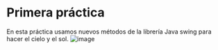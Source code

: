# Primera práctica
En esta práctica usamos nuevos métodos de la librería Java swing para hacer el cielo y el sol.
![image](https://user-images.githubusercontent.com/112680407/193102055-e7b861e1-439b-4297-916e-fac5332c5bf7.png)
